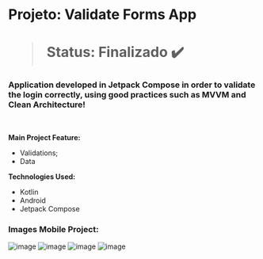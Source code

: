 <h1> Projeto: Validate Forms App <h1> 

  > Status: Finalizado ✔️
  
  ### Application developed in Jetpack Compose in order to validate the login correctly, using good practices such as MVVM and Clean Architecture!
  
  <br>
  
  <strong>Main Project Feature: </strong>
  + Validations;
  + Data
  
  <strong>Technologies Used: </strong>
   + Kotlin
   + Android 
   + Jetpack Compose
  
   ### Images Mobile Project:
![image](https://user-images.githubusercontent.com/79876042/209442286-f9795421-b405-4b10-9417-1c0aa93692f5.png)
![image](https://user-images.githubusercontent.com/79876042/209442505-246aedd3-ee64-4cc7-b314-26dc820517f8.png)
![image](https://user-images.githubusercontent.com/79876042/209442558-20499a10-677c-40b6-86ff-29123f79a7e1.png)
![image](https://user-images.githubusercontent.com/79876042/209442595-575abd32-313a-4e4c-ac99-b7ab16fb314f.png)

